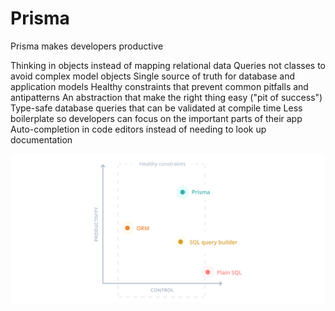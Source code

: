 # Prisma

Prisma makes developers productive

Thinking in objects instead of mapping relational data
Queries not classes to avoid complex model objects
Single source of truth for database and application models
Healthy constraints that prevent common pitfalls and antipatterns
An abstraction that make the right thing easy ("pit of success")
Type-safe database queries that can be validated at compile time
Less boilerplate so developers can focus on the important parts of their app
Auto-completion in code editors instead of needing to look up documentation

![](./images/2JtwqGm.png)
